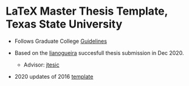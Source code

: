 # LaTeX Master Thesis Template, Texas State University

* Follows Graduate College [Guidelines](https://www.gradcollege.txstate.edu/students/thesis-dissertation/resources.html)

* Based on the [lianogueira](https://github.com/lianogueira) succesfull thesis submission in Dec 2020. 
  * Advisor: [jtesic](jtesic.github.io)

* 2020 updates of 2016 [template](https://github.com/odasor/TxState-grad-college-latex-thesis)
